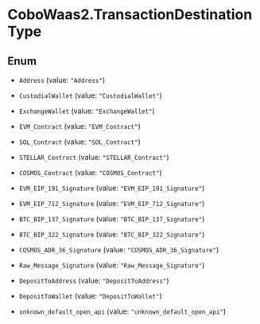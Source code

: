 # CoboWaas2.TransactionDestinationType

## Enum


* `Address` (value: `"Address"`)

* `CustodialWallet` (value: `"CustodialWallet"`)

* `ExchangeWallet` (value: `"ExchangeWallet"`)

* `EVM_Contract` (value: `"EVM_Contract"`)

* `SOL_Contract` (value: `"SOL_Contract"`)

* `STELLAR_Contract` (value: `"STELLAR_Contract"`)

* `COSMOS_Contract` (value: `"COSMOS_Contract"`)

* `EVM_EIP_191_Signature` (value: `"EVM_EIP_191_Signature"`)

* `EVM_EIP_712_Signature` (value: `"EVM_EIP_712_Signature"`)

* `BTC_BIP_137_Signature` (value: `"BTC_BIP_137_Signature"`)

* `BTC_BIP_322_Signature` (value: `"BTC_BIP_322_Signature"`)

* `COSMOS_ADR_36_Signature` (value: `"COSMOS_ADR_36_Signature"`)

* `Raw_Message_Signature` (value: `"Raw_Message_Signature"`)

* `DepositToAddress` (value: `"DepositToAddress"`)

* `DepositToWallet` (value: `"DepositToWallet"`)

* `unknown_default_open_api` (value: `"unknown_default_open_api"`)


